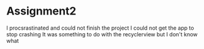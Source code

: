# Assignment2
I procsrastinated and could not finish the project
I could not get the app to stop crashing
It was something to do with the recyclerview but I don't know what
